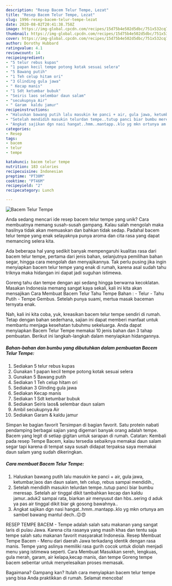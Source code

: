 ```yaml
---
description: "Resep Bacem Telur Tempe, Lezat"
title: "Resep Bacem Telur Tempe, Lezat"
slug: 1996-resep-bacem-telur-tempe-lezat
date: 2020-08-02T20:41:38.758Z
image: https://img-global.cpcdn.com/recipes/15d75b4e502d5dbc/751x532cq70/bacem-telur-tempe-foto-resep-utama.jpg
thumbnail: https://img-global.cpcdn.com/recipes/15d75b4e502d5dbc/751x532cq70/bacem-telur-tempe-foto-resep-utama.jpg
cover: https://img-global.cpcdn.com/recipes/15d75b4e502d5dbc/751x532cq70/bacem-telur-tempe-foto-resep-utama.jpg
author: Dorothy Hubbard
ratingvalue: 4.1
reviewcount: 14
recipeingredient:
- "5 telur rebus kupas"
- "1 papan kecil tempe potong kotak sesuai selera"
- "5 Bawang putih"
- "1 Teh celup hitam ori"
- "3 Glinding gula jawa"
- " Kecap manis"
- "1 Sdt ketumbar bubuk"
- "Seiris laos selembar daun salam"
- "secukupnya Air"
- " Garam  kaldu jamur"
recipeinstructions:
- "Haluskan bawang putih lalu masukin ke panci + air, gula jawa, ketumbar,laos dan daun salam, teh celup, rebus sampai mendidih.,"
- "Setelah mendidih masukin telurdan tempe..tutup panci biar bumbu meresap. Setelah air tinggal dikit tambahkan kecap dan kaldu jamur..aduk2 sampai rata, biarkan air menyusut dan hbs..sering d aduk ya pas air tinggal dikit biar gk gosong bawahnya.."
- "Angkat sajikan dgn nasi hangat..hmm..mantapp..klo yg mkn ortunya am sambel bawang mantul dech..😉😍"
categories:
- Resep
tags:
- bacem
- telur
- tempe

katakunci: bacem telur tempe 
nutrition: 183 calories
recipecuisine: Indonesian
preptime: "PT30M"
cooktime: "PT46M"
recipeyield: "2"
recipecategory: Lunch

---
```



![Bacem Telur Tempe](https://img-global.cpcdn.com/recipes/15d75b4e502d5dbc/751x532cq70/bacem-telur-tempe-foto-resep-utama.jpg)

Anda sedang mencari ide resep bacem telur tempe yang unik? Cara membuatnya memang susah-susah gampang. Kalau salah mengolah maka hasilnya tidak akan memuaskan dan bahkan tidak sedap. Padahal bacem telur tempe yang enak selayaknya punya aroma dan cita rasa yang dapat memancing selera kita.

Ada beberapa hal yang sedikit banyak mempengaruhi kualitas rasa dari bacem telur tempe, pertama dari jenis bahan, selanjutnya pemilihan bahan segar, hingga cara mengolah dan menyajikannya. Tak perlu pusing jika ingin menyiapkan bacem telur tempe yang enak di rumah, karena asal sudah tahu triknya maka hidangan ini dapat jadi suguhan istimewa.

Goreng tahu dan tempe dengan api sedang hingga berwarna kecoklatan. Masakan Indonesia memang sangat kaya sekali, kali ini kita akan mensajikan Cara Membuat Bacem Telur Tahu Tempe Bahan : - Telur - Tahu Putih - Tempe Gembus. Setelah punya suami, mertua masak baceman ternyata enak.


Nah, kali ini kita coba, yuk, kreasikan bacem telur tempe sendiri di rumah. Tetap dengan bahan sederhana, sajian ini dapat memberi manfaat untuk membantu menjaga kesehatan tubuhmu sekeluarga. Anda dapat menyiapkan Bacem Telur Tempe memakai 10 jenis bahan dan 3 tahap pembuatan. Berikut ini langkah-langkah dalam menyiapkan hidangannya.

<!--inarticleads1-->

##### Bahan-bahan dan bumbu yang dibutuhkan dalam pembuatan Bacem Telur Tempe:

1. Sediakan 5 telur rebus kupas
1. Gunakan 1 papan kecil tempe potong kotak sesuai selera
1. Gunakan 5 Bawang putih
1. Sediakan 1 Teh celup hitam ori
1. Sediakan 3 Glinding gula jawa
1. Sediakan  Kecap manis
1. Sediakan 1 Sdt ketumbar bubuk
1. Sediakan Seiris laos&amp; selembar daun salam
1. Ambil secukupnya Air
1. Sediakan  Garam &amp; kaldu jamur


Simpan ke bagian favorit Tersimpan di bagian favorit. Satu protein nabati pendamping berbagai sajian yang digemari banyak orang adalah tempe. Bacem yang legit di setiap gigitan untuk sarapan di rumah. Catatan: Kembali pada resep Tempe Bacem, kalau tersedia sebaiknya memakai daun salam segar tapi karena di tempat saya susah didapat terpaksa saya memakai daun salam yang sudah dikeringkan. 

<!--inarticleads2-->

##### Cara membuat Bacem Telur Tempe:

1. Haluskan bawang putih lalu masukin ke panci + air, gula jawa, ketumbar,laos dan daun salam, teh celup, rebus sampai mendidih.,
1. Setelah mendidih masukin telurdan tempe..tutup panci biar bumbu meresap. Setelah air tinggal dikit tambahkan kecap dan kaldu jamur..aduk2 sampai rata, biarkan air menyusut dan hbs..sering d aduk ya pas air tinggal dikit biar gk gosong bawahnya..
1. Angkat sajikan dgn nasi hangat..hmm..mantapp..klo yg mkn ortunya am sambel bawang mantul dech..😉😍


RESEP TEMPE BACEM - Tempe adalah salah satu makanan yang sangat laris di pulau Jawa. Karena cita rasanya yang masih khas dan tentu saja tempe salah satu makanan favorit masyarakat Indonesia. Resep Membuat Tempe Bacem - Menu dari daerah Jawa terkadang identik dengan rasa manis. Tempe yang aslinya memiliki rasa gurih cocok untuk diolah menjadi menu yang istimewa seperti. Cara Membuat Masukkan sereh, lengkuas, gula merah, garam, air kelapa,kecap manis, dan tempe Goreng tempe bacem sebentar untuk menyelesaikan proses memasak. 

Bagaimana? Gampang kan? Itulah cara menyiapkan bacem telur tempe yang bisa Anda praktikkan di rumah. Selamat mencoba!
